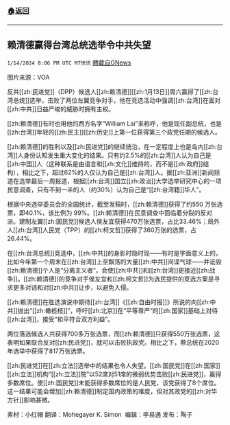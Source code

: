 ###  [:house:返回](README.md)
---


## 赖清德赢得台湾总统选举令中共失望
`1/14/2024 8:06 PM UTC M7快讯` [轉載自GNews](https://gnews.org/articles/2218757)

图片来源：VOA

反共[[zh:民进党]]（DPP）候选人[[zh:赖清德]][[zh:1月13日]]周六赢得了[[zh:台湾总统]]选举，击败了两位左翼竞争对手，他在竞选活动中强调[[zh:台湾]]在面对[[zh:中共]]日益严峻的威胁时拥有主权。

[[zh:赖清德]]有时也用他的西方名字“William Lai”来称呼，他是现任副总统，也是[[zh:台湾]]年轻的[[zh:民主]][[zh:历史]]上第一位获得第三个政党任期的候选人。

[[zh:赖清德]]的胜利以及[[zh:民进党]]的继续统治，在一定程度上也是岛内[[zh:台湾]]人身份认知发生重大变化的结果。只有约2.5%的[[zh:台湾]]人认为自己是[[zh:中国]]人（这种联系是由语言和[[zh:文化]]维持的，而不是[[zh:政府]]结构），相比之下，超过62%的人仅认为自己是[[zh:台湾]]人。据[[zh:亚洲]]新闻频道在选举最后一周报道，根据[[zh:台湾]]国立[[zh:政治]]大学选举研究中心的一项民意调查，只有不到一半的人（约30%）认为自己是“[[zh:台湾籍]]华人”。

根据中央选举委员会的全国统计，截至发稿时，[[zh:赖清德]]获得了约550 万张选票，即40.1%，该比例为 99%。[[zh:赖清德]]在民意调查中面临着分裂的反对派。建制左翼[[zh:国民党]]候选人侯友宜获得470万张选票，占比33.46%；局外人[[zh:台湾]]人民党（TPP）的[[zh:柯文哲]]获得了360万张的选票，占26.44%。

在[[zh:台湾总统]]竞选中，[[zh:中共]]的身影时隐时现——有时是字面意义上的，比如今年第一个周末在[[zh:台湾]]上空飘荡的大量[[zh:中共]]间谍气球——并诋毁[[zh:赖清德]]个人是“分离主义者”，会使[[zh:中共]]和[[zh:台湾]]更接近[[zh:战争]]。[[zh:赖清德]]的竞争对手侯友宜和[[zh:柯文哲]]为选民提供的竞选方案是寻求更多对话和对[[zh:中共]]让步，以避免入侵。

[[zh:赖清德]]在胜选演说中期待[[zh:台湾]]《[[zh:自由时报]]》所说的向[[zh:中共]]抛出“[[zh:橄榄枝]]”，呼吁[[zh:北京]]在“平等尊严”的[[zh:国家]]基础上对待[[zh:台湾]]，接受“和平符合双方利益”。

两位落选候选人共获得700多万张选票，而[[zh:赖清德]]只获得550万张选票，这表明如果联合反对[[zh:民进党]]，就可以击败执政党。相比之下，蔡总统在2020年选举中获得了817万张选票。

[[zh:民进党]]在[[zh:立法]]选举中的结果也令人失望。[[zh:国民党]]在[[zh:国家]][[zh:立法]]机构“[[zh:立法]]院”以52席对51席的微弱优势击败[[zh:民进党]]，赢得多数席位。使[[zh:国民党]]未能获得多数席位的是人民党，该党获得了8个席位。这一结果可能会增加[[zh:赖清德]]制定国内政策的难度，但对其政党的[[zh:对华方针]]影响甚微。

     
素材：小红帽      翻译：Mohegayer K. Simon   编辑：李易通  发布：陶子

